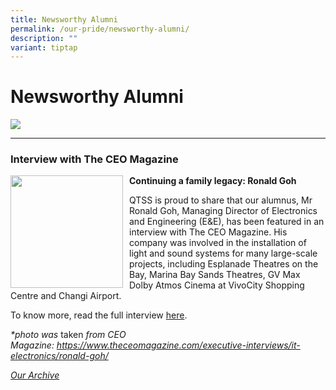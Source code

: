 ```yaml
---
title: Newsworthy Alumni
permalink: /our-pride/newsworthy-alumni/
description: ""
variant: tiptap
---
```

Newsworthy Alumni
=================


![](/images/Our%20Pride/Alumni%201.jpg)



--------------

### Interview with The CEO Magazine


<img src="/images/Our%20Pride/Alumni%202.png" style="width:180px;height:180px;margin-right:10px;" align="left">


**Continuing a family legacy: Ronald Goh**

QTSS is proud to share that our alumnus, Mr Ronald Goh, Managing Director of Electronics and Engineering (E&amp;E), has been featured in an interview with The CEO Magazine. His company was involved in the installation of light and sound systems for many large-scale projects, including Esplanade Theatres on the Bay, Marina Bay Sands Theatres, GV Max Dolby Atmos Cinema at VivoCity Shopping Centre and Changi Airport.

To know more, read the full interview&nbsp;[here](https://www.theceomagazine.com/executive-interviews/it-electronics/ronald-goh/).


_\*photo was_&nbsp;taken&nbsp;_from CEO Magazine:&nbsp;https://www.theceomagazine.com/executive-interviews/it-electronics/ronald-goh/_


[_Our Archive_](https://staging.d33coz43hxnqna.amplifyapp.com/archive/)